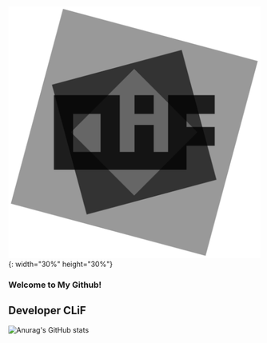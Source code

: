 ![Banner](Images/CLiF_Transparent.png){: width="30%" height="30%"}
   
### Welcome to My Github!
## Developer CLiF
   
![Anurag's GitHub stats](https://github-readme-stats.vercel.app/api?username=CLiF-1593&show_icons=true&theme=dark)